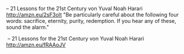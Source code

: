 – 21 Lessons for the 21st Century von Yuval Noah Harari
http://amzn.eu/2sF3olt
"Be particularly careful about the following four words: sacrifice, eternity, purity, redemption. If you hear any of these, sound the alarm."

 – 21 Lessons for the 21st Century von Yuval Noah Harari
http://amzn.eu/fRAAoJV